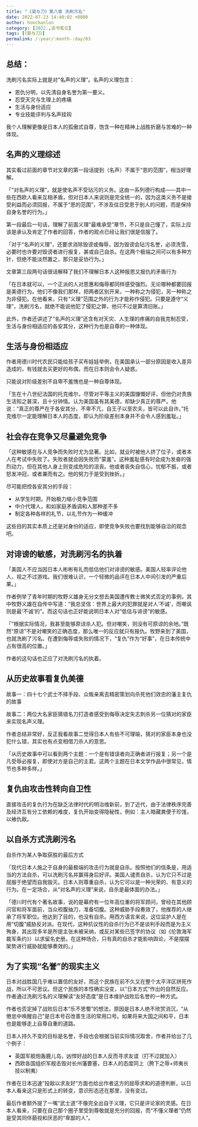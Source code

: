 ```yaml
---
title: "《菊与刀》第八章 洗刷污名"
date: 2022-07-23 14:40:02 +0800
author: hoochanlon
category: [2022.,读书笔记]
tags: [《菊与刀》]
permalink: /:year/:month-:day/03
---
```


## 总结：

洗刷污名实际上就是对“名声的义理”。名声的义理包含：

- 恩仇分明，以先清自身名誉为第一要义。
- 忍受天灾与生理上的疼痛
- 生活与身份适应
- 专业技能评判与名声挂钩

我个人理解更像是日本人的孤傲式自尊，饱含一种在精神上战胜折磨与苦难的一种体现。

<!-- more -->


## 名声的义理综述

其实看过前面的章节对文章的第一段话提到（名声）不属于“恩的范围”，相当好理解。

「“对名声的义理”，就是使名声不受玷污的义务。这由一系列德行构成——其中一些在西欧人看来互相矛盾，但对日本人来说则是完全统一的，因为这类义务不是接受利益而必须回报，不属于“恩的范围”，不涉及往日受恩于别人的问题，而是保持自身名誉的行为。」

第一段最后一句话，理解了前面义理“最难承受”章节，不只是自己懂了，实际上应该是承认及肯定了作者的回答，作者的观点已经让我们很是信服了。

「对于“名声的义理”，还要求消除毁谤或侮辱，因为毁谤会玷污名誉，必须洗雪，必要时也许要对毁谤者进行报复，甚或自己自杀。在这两个极端之间可以有多种方针，但绝不能淡然置之，那只是妥协行为。」

文章第三段两句话很话解释了我们不理解日本人这种报恩又报仇的矛盾行为

「在日本就可以，一个正派的人对恩惠和侮辱都同样感受强烈。无论哪种都要回报是美德行为。他们不像我们那样，把两者区别开来，一种称之为侵犯，另一种称之为非侵犯。在他看来，只有“义理”范围之外的行为才能称作侵犯。只要是遵守“义理”，洗刷污名，就绝不能说他犯了侵犯之罪，他只不过是算清旧账。」

此外，作者还讲述了“名声的义理”还含有对天灾、人生理的疼痛的自我克制忍受，生活与身份相适应的各安其分，这种行为也是自尊的一种体现。


## 生活与身份相适应

作者用德川时代农民只能给孩子买布娃娃举例，在美国承认一部分原因是收入差异造成的，有钱就去买更好的布偶，而在日本则会令人疑惑。

只能说对阶级差别不自卑不羞愧也是一种自尊体现。

「生在十八世纪法国的托克维尔，尽管对平等主义的美国慷慨好评，但他仍对贵族生活知之甚深，且十分钟情。认为美国虽有其美德，却缺少真正的尊严。他说：“真正的尊严在于各安其分，不卑不亢，自王子以至农夫，皆可以此自许。”托克维尔一定能理解日本人的态度，即认为阶级差别本身并不会令人感到羞耻。」


## 社会存在竞争又尽量避免竞争

「这种敏感在与人竞争而失败时尤为显著。比如，就业时被他人挤了位子，或者本人在考试中失败了。失败者就会因失败而“蒙羞”。这种羞耻感有时会成为发奋的强烈动力，但在其他人身上则变成危险的沮丧。他或者丧失自信心，忧郁不振，或者怒发冲冠，或者兼而有之。他的努力于是受到挫折。」

尽可能把控各安其分的手段：

- 从学生时期，开始极力缩小竞争范围
- 中介代理人，和如家庭矛盾调和人那种差不多
- 制定各种各样的礼节，以礼节作为一种缓冲

这些目的其实本质上还是对身份的适应，即使竞争失败也要找到能够自洽的观念吧。


## 对诽谤的敏感，对洗刷污名的执着

「美国人不应当因日本人彬彬有礼而低估他们对诽谤的敏感。美国人轻率评论他人，视之不过游戏。我们很难认识，一个轻微的品评在日本人中间引发的严重后果。」

作者例举了青年时期的牧野义雄身无分文想去美国遭传教士微笑式否定的事例，其中牧野义雄在自传中写道：“我总坚信：世界上最大的犯罪就是对人‘不诚’，而嘲讽则是最‘不诚’的”。而这句话也正好能说明日本人对“低估与诽谤”的敏感。

「“根据实际情况，我甚至能够原谅杀人犯。但对嘲笑，则没有可原谅的余地。”既然“原谅”不是对嘲笑的正确态度，那么唯一的反应就只有报仇。牧野来到了美国，也就洗刷了污名。在遭到侮辱或失败的情况下，“复仇”作为“好事”，在日本传统中占有很高的位置。」

作者的这句话也正应了对洗刷污名的执着。


## 从历史故事看复仇美德

故事一：四十七个武士不择手段、众叛亲离去精密策划向杀死他们效忠的藩主复仇的故事

故事二：两位大名家臣猜错名刀打造者感受到侮辱决定矢志刺杀另一位猜对的家臣来实现名声义理。

作者总结非常好，反正我看故事二觉得日本人有些不可理喻，猜对的家臣本身也没犯什么错，其实也有点变相借刀杀人的意思。

「从历史故事中可以看到两个主题：一个是有错误者向正确者进行报复；另一个是凡受辱必报复，即使对方是自己的主君。这两个主题在日本文学作品中很常见，情节也多种多样。」


## 复仇由攻击性转向自卫性

直接攻击的复仇行为在缺乏法律时代的明治维新前，到了近代，由于法律秩序完善及经济互有分工依赖的难度，复仇开始变得隐秘性，例如：主人暗藏粪便于珍馐，以飨仇敌。


## 以自杀方式洗刷污名

自杀作为某人争取获胜的最后方式

「现代日本人施之于自身的最极端的攻击行为就是自杀。按照他们的信条是，用适当的方法自杀，可以洗刷污名并赢得身后好评。美国人谴责自杀，认为它只不过是屈服于绝望而自我毁灭。日本人则尊重自杀，认为它可以是一种光荣的、有意义的行为。在一定场合，从“对名声的义理”来说，自杀是最体面的办法。」

「德川时代有个著名故事，说的是幕府有一位年高位重的将军顾问，曾经在其他顾问官和将军面前，当众袒腹抽刀，准备切腹。这种威胁手段奏效了，他推荐的人继承了将军职位。他达到了目的，也没有自杀。用西方语言来说，这位监护人是在用“切腹”威胁反对派。在现代，这种抗议性的自杀行为已不是谈判手段而是为主义殉身，其出现多半是所提主张未被采纳，或反对某些已签字的协议（如《伦敦海军裁军条约》）以求留名史册。在这种场合，只有真的自杀才能影响舆论，不是摆摆架势进行威胁就能够奏效的。」


## 为了实现“名誉”的现实主义

日本对战胜国几乎难以置信的友好，而这个民族在前不久又在整个太平洋区拼死作战，所以不可思议。但这个民族的本性确实没变，以“日本方式”作出的自然反应。作者通过洗刷污名的义理解读“友好态度”是日本维护战败后名誉的一种方式。

作者也否定掉了战败后日本“乐不思蜀”的想法，原因是日本人绝不欣赏消沉，“从倦怠中唤醒自己”是日本号召改善生活的常用口号。如果将来大国之间和平，日本也是能够走上自尊自重的道路。

日本人持久不变的目标是名誉，手段也会根据当前实际情况取舍，作者并给出了几个例子：

- 英国军舰炮轰鹿儿岛，凶悍好战的日本人反而寻求友谊（打不过就加入）
- 西欧各国组织军舰击毁对长州藩要塞，日本人的态度同上（胯下之辱+师夷长技以制夷）

作者在日本迅速”投敌以求友好“方面也给出作者这方的屈辱求和的道德判断，以日本人看来这只是形式上的转变，意识形态还在那里，没有变过。

最后作者额外提了一嘴“武士道”不像完全出自于义理，它只是评论家的灵感。在日本人看来，只要在自己那个圈子里受到尊敬就是充分的回报，而“不懂义理者”仍然是受其同伴藐视和厌恶的“卑鄙的人”。

